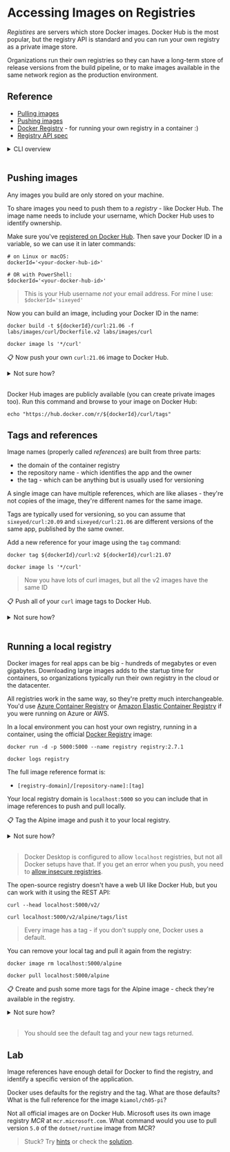 
# Accessing Images on Registries

*Registires* are servers which store Docker images. Docker Hub is the most popular, but the registry API is standard and you can run your own registry as a private image store.

Organizations run their own registries so they can have a long-term store of release versions from the build pipeline, or to make images available in the same network region as the production environment.

## Reference

- [Pulling images](https://docs.docker.com/engine/reference/commandline/image_pull/)
- [Pushing images](https://docs.docker.com/engine/reference/commandline/image_push/)
- [Docker Registry](https://docs.docker.com/registry/) - for running your own registry in a container :)
- [Registry API spec](https://github.com/opencontainers/distribution-spec/blob/main/spec.md#endpoints)

<details>
  <summary>CLI overview</summary>

It's still `image` commands to work with registries. The most popular commands have aliases:

```
docker image --help

docker pull --help

docker push --help

docker tag --help
```

</details><br/>


## Pushing images

Any images you build are only stored on your machine.

To share images you need to push them to a *registry* - like Docker Hub. The image name needs to include your username, which Docker Hub uses to identify ownership.

Make sure you've [registered on Docker Hub](https://hub.docker.com/signup/). Then save your Docker ID in a variable, so we can use it in later commands:

```
# on Linux or macOS:
dockerId='<your-docker-hub-id>'

# OR with PowerShell:
$dockerId='<your-docker-hub-id>'
```

> This is your Hub username *not* your email address. For mine I use: `$dockerId='sixeyed'`

Now you can build an image, including your Docker ID in the  name:

```
docker build -t ${dockerId}/curl:21.06 -f labs/images/curl/Dockerfile.v2 labs/images/curl

docker image ls '*/curl'
```

📋 Now push your own `curl:21.06` image to Docker Hub.

<details>
  <summary>Not sure how?</summary>

```
# log in if you haven't already:
docker login -u ${dockerId}

# push your image:
docker push ${dockerId}/curl:21.06
```

</details><br/>

Docker Hub images are publicly available (you can create private images too). Run this command and browse to your image on Docker Hub:

```
echo "https://hub.docker.com/r/${dockerId}/curl/tags"
```

## Tags and references

Image names (properly called *references*) are built from three parts:

- the domain of the container registry
- the repository name - which identifies the app and the owner
- the tag - which can be anything but is usually used for versioning

A single image can have multiple references, which are like aliases - they're not copies of the image, they're different names for the same image.

Tags are typically used for versioning, so you can assume that `sixeyed/curl:20.09` and `sixeyed/curl:21.06` are different versions of the same app, published by the same owner.

Add a new reference for your image using the `tag` command:

```
docker tag ${dockerId}/curl:v2 ${dockerId}/curl:21.07

docker image ls '*/curl'
```

> Now you have lots of curl images, but all the v2 images have the same ID

📋 Push all of your `curl` image tags to Docker Hub.

<details>
  <summary>Not sure how?</summary>

```
# you can push individual tags:
docker push ${dockerId}/curl:21.07

# or all local tags for the repository:
docker push --all-tags ${dockerId}/curl
```

> You'll see lots of `Layer already exists` output - registries have the same layer caching approach as the Docker Engine.

</details><br/>

## Running a local registry

Docker images for real apps can be big - hundreds of megabytes or even gigabytes. Downloading large images adds to the startup time for containers, so organizations typically run their own registry in the cloud or the datacenter.

All registries work in the same way, so they're pretty much interchangeable. You'd use [Azure Container Registry](https://azure.microsoft.com/en-gb/services/container-registry/) or [Amazon Elastic Container Registry](https://aws.amazon.com/ecr/) if you were running on Azure or AWS. 

In a local environment you can host your own registry, running in a container, using the official [Docker Registry](https://hub.docker.com/_/registry) image:

```
docker run -d -p 5000:5000 --name registry registry:2.7.1

docker logs registry
```

The full image reference format is:

- `[registry-domain]/[repository-name]:[tag]`

Your local registry domain is `localhost:5000` so you can include that in image references to push and pull locally.

📋 Tag the Alpine image and push it to your local registry.

<details>
  <summary>Not sure how?</summary>

```
docker tag alpine localhost:5000/alpine

docker push localhost:5000/alpine
```

</details><br/>

> Docker Desktop is configured to allow `localhost` registries, but not all Docker setups have that. If you get an error when you push, you need to [allow insecure registries](https://docs.docker.com/registry/insecure/#deploy-a-plain-http-registry).

The open-source registry doesn't have a web UI like Docker Hub, but you can work with it using the REST API:

```
curl --head localhost:5000/v2/

curl localhost:5000/v2/alpine/tags/list
```

> Every image has a tag - if you don't supply one, Docker uses a default.

You can remove your local tag and pull it again from the registry:

```
docker image rm localhost:5000/alpine

docker pull localhost:5000/alpine
```

📋 Create and push some more tags for the Alpine image - check they're available in the registry.

<details>
  <summary>Not sure how?</summary>

```
docker tag alpine localhost:5000/alpine:21.07

docker tag alpine localhost:5000/alpine:local

docker push --all-tags localhost:5000/alpine

curl localhost:5000/v2/alpine/tags/list
```

</details><br/>

> You should see the default tag and your new tags returned.

## Lab

Image references have enough detail for Docker to find the registry, and identify a specific version of the application. 

Docker uses defaults for the registry and the tag. What are those defaults? What is the full reference for the image `kiamol/ch05-pi`?

Not all official images are on Docker Hub. Microsoft uses its own image registry *MCR* at `mcr.microsoft.com`. What command would you use to pull version `5.0` of the `dotnet/runtime` image from MCR?

> Stuck? Try [hints](hints.md) or check the [solution](solution.md).
